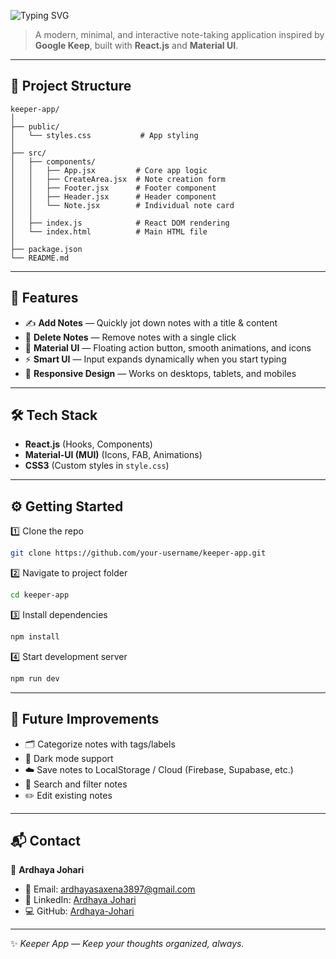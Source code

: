![Typing SVG](https://readme-typing-svg.demolab.com?font=Fira+Code&pause=1000&color=4CAF50&width=600&lines=📝+Keeper+App+-+Your+Personal+Note+Manager;✅+Add,+Edit,+Delete+Notes+Easily;🚀+Organize+Your+Thoughts+Seamlessly)

> A modern, minimal, and interactive note-taking application inspired by **Google Keep**, built with **React.js** and **Material UI**.  

---

## 📂 Project Structure  

```
keeper-app/
│
├── public/
│   └── styles.css           # App styling
│
├── src/
│   ├── components/         
│   │   ├── App.jsx         # Core app logic
│   │   ├── CreateArea.jsx  # Note creation form
│   │   ├── Footer.jsx      # Footer component
│   │   ├── Header.jsx      # Header component
│   │   └── Note.jsx        # Individual note card
│   │
│   ├── index.js            # React DOM rendering
│   └── index.html          # Main HTML file
│
├── package.json
└── README.md
```

---

## 🚀 Features  

- ✍️ **Add Notes** — Quickly jot down notes with a title & content  
- 🧹 **Delete Notes** — Remove notes with a single click  
- 🎨 **Material UI** — Floating action button, smooth animations, and icons  
- ⚡ **Smart UI** — Input expands dynamically when you start typing  
- 📱 **Responsive Design** — Works on desktops, tablets, and mobiles  

---

## 🛠️ Tech Stack  

- **React.js** (Hooks, Components)  
- **Material-UI (MUI)** (Icons, FAB, Animations)  
- **CSS3** (Custom styles in `style.css`)  

---

## ⚙️ Getting Started  

1️⃣ Clone the repo  

```bash
git clone https://github.com/your-username/keeper-app.git
```

2️⃣ Navigate to project folder  

```bash
cd keeper-app
```

3️⃣ Install dependencies  

```bash
npm install
```

4️⃣ Start development server  

```bash
npm run dev
```

---

## 🔮 Future Improvements  

- 🗂️ Categorize notes with tags/labels  
- 🌙 Dark mode support  
- ☁️ Save notes to LocalStorage / Cloud (Firebase, Supabase, etc.)  
- 🔎 Search and filter notes  
- ✏️ Edit existing notes  

---

## 📬 Contact  

👤 **Ardhaya Johari**  
- 📧 Email: ardhayasaxena3897@gmail.com  
- 💼 LinkedIn: [Ardhaya Johari](https://www.linkedin.com/in/ardhaya-johari-819275321/)  
- 💻 GitHub: [Ardhaya-Johari](https://github.com/Ardhaya-Johari)  

---

✨ *Keeper App — Keep your thoughts organized, always.*  
